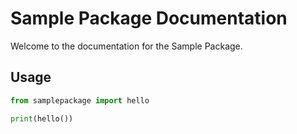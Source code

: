 # Sample Package Documentation

Welcome to the documentation for the Sample Package.

## Usage

```python
from samplepackage import hello

print(hello())
```

